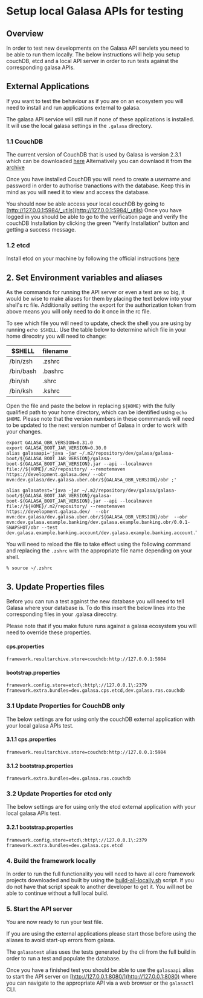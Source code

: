 # Setup local Galasa APIs for testing

## Overview

In order to test new developments on the Galasa API servlets you need to be able to run them locally.
The below instructions will help you setup couchDB, etcd and a local API server in order to run tests against the corresponding galasa APIs.

## External Applications

If you want to test the behaviour as if you are on an ecosystem you will need to install and run applications external to galasa.

The galasa API service will still run if none of these applications is installed. It will use the local galasa settings in the `.galasa` directory.

### 1.1 CouchDB

The current version of CouchDB that is used by Galasa is version 2.3.1 which can be downloaded [here](https://couchdb.apache.org/#download)
Alternatively you can downlaod it from the [archive](http://archive.apache.org/dist/couchdb/binary/)

Once you have installed CouchDB you will need to create a username and password in order to authorise tranactions with the database. Keep this in mind as you will need it to view and access the database.

You should now be able access your local couchDB by going to [http://127.0.0.1:5984/_utils](http://127.0.0.1:5984/_utils)
Once you have logged in you should be able to go to the verification page and verify the couchDB Installation by clicking the green "Verify Installation" button and getting a success message.

### 1.2 etcd

Install etcd on your machine by following the official instructions [here](https://etcd.io/docs/v3.5/install/)

## 2. Set Environment variables and aliases

As the commands for running the API server or even a test are so big, it would be wise to make aliases for them by placing the text below into your shell's rc file.
Additionally setting the export for the authorization token from above means you will only need to do it once in the rc file.

To see which file you will need to update, check the shell you are using by running `echo $SHELL`.
Use the table below to determine which file in your home direcotry you will need to change:

|$SHELL   |filename|
|---------|--------|
|/bin/zsh |.zshrc  |
|/bin/bash|.bashrc |
|/bin/sh  |.shrc   |
|/bin/ksh |.kshrc  |

Open the file and paste the below in replacing `${HOME}` with the fully qualified path to your home directory, which can be identified using `echo $HOME`.
Please note that the version numbers in these commmands will need to be updated to the next version number of Galasa in order to work with your changes.

```shell
export GALASA_OBR_VERSION=0.31.0
export GALASA_BOOT_JAR_VERSION=0.30.0
alias galasaapi='java -jar ~/.m2/repository/dev/galasa/galasa-boot/${GALASA_BOOT_JAR_VERSION}/galasa-boot-${GALASA_BOOT_JAR_VERSION}.jar --api --localmaven file://${HOME}/.m2/repository/ --remotemaven https://development.galasa.dev/ --obr mvn:dev.galasa/dev.galasa.uber.obr/${GALASA_OBR_VERSION}/obr ;'

alias galasatest='java -jar ~/.m2/repository/dev/galasa/galasa-boot/${GALASA_BOOT_JAR_VERSION}/galasa-boot-${GALASA_BOOT_JAR_VERSION}.jar --api --localmaven file://${HOME}/.m2/repository/ --remotemaven https://development.galasa.dev/  --obr mvn:dev.galasa/dev.galasa.uber.obr/${GALASA_OBR_VERSION}/obr  --obr mvn:dev.galasa.example.banking/dev.galasa.example.banking.obr/0.0.1-SNAPSHOT/obr --test dev.galasa.example.banking.account/dev.galasa.example.banking.account.TestAccount;'

```

You will need to reload the file to take effect using the following command and replacing the `.zshrc` with the appropriate file name depending on your shell.

``` shell
% source ~/.zshrc
```

## 3. Update Properties files

Before you can run a test against the new database you will need to tell Galasa where your database is. To do this insert the below lines into the corresponding files in your .galasa direcotry.

Please note that if you make future runs against a galasa ecosystem you will need to override these properties.

#### cps.properties

```shell
framework.resultarchive.store=couchdb:http://127.0.0.1:5984
```

#### bootstrap.properties

```shell
framework.config.store=etcd\:http\://127.0.0.1\:2379
framework.extra.bundles=dev.galasa.cps.etcd,dev.galasa.ras.couchdb
```

### 3.1 Update Properties for CouchDB only

The below settings are for using only the couchDB external application with your local galasa APIs test.

#### 3.1.1 cps.properties

```shell
framework.resultarchive.store=couchdb:http://127.0.0.1:5984
```

#### 3.1.2 bootstrap.properties

```shell
framework.extra.bundles=dev.galasa.ras.couchdb
```

### 3.2 Update Properties for etcd only

The below settings are for using only the etcd external application with your local galasa APIs test.

#### 3.2.1 bootstrap.properties

```shell
framework.config.store=etcd\:http\://127.0.0.1\:2379
framework.extra.bundles=dev.galasa.cps.etcd
```

### 4. Build the framework locally

In order to run the full functionality you will need to have all core framework projects downloaded and built by using the [build-all-locally.sh](../200-automation/building-locally.md) script. If you do not have that script speak to another developer to get it.
You will not be able to continue without a full local build.

### 5. Start the API server

You are now ready to run your test file.

If you are using the external applications please start those before using the aliases to avoid start-up errors from galasa.

The `galasatest` alias uses the tests generated by the cli from the full build in order to run a test and populate the database.

Once you have a finished test you should be able to use the `galasaapi` alias to start the API server on [http://127.0.0.1:8080/](http://127.0.0.1:8080) where you can navigate to the appropriate API via a web browser or the `galasactl` CLI.
